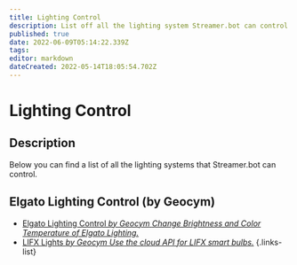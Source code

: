 ```yaml
---
title: Lighting Control
description: List off all the lighting system Streamer.bot can control.
published: true
date: 2022-06-09T05:14:22.339Z
tags: 
editor: markdown
dateCreated: 2022-05-14T18:05:54.702Z
---
```


# Lighting Control

## Description

Below you can find a list of all the lighting systems that Streamer.bot can control.

## Elgato Lighting Control (by Geocym)

* [Elgato Lighting Control *by Geocym* *Change Brightness and Color Temperature of Elgato Lighting.*](/extensions/lighting-control/elgato-lighting-control)
* [LIFX Lights *by Geocym* *Use the cloud API for LIFX smart bulbs.*](/extensions/lighting-control/lifx-lights)
{.links-list}